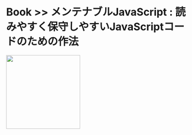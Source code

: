 # Book >> メンテナブルJavaScript : 読みやすく保守しやすいJavaScriptコードのための作法

<img src="https://cover.openbd.jp/9784873116105.jpg" style="width: 200px"/>